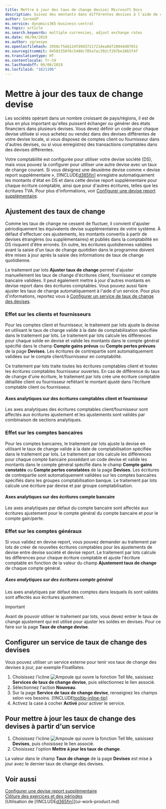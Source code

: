 ```yaml
---
title: Mettre à jour des taux de change devise| Microsoft Docs
description: Suivez des montants dans différentes devises à l'aide de codes devise, et laissez Business Central ajuster les taux de change des écritures validées avec un service externe.
author: SorenGP
ms.service: dynamics365-business-central
ms.topic: article
ms.search.keywords: multiple currencies, adjust exchange rates
ms.date: 06/04/2019
ms.author: sgroespe
ms.openlocfilehash: 2958cf5dd124fd9437217214ea0df28944d07651
ms.sourcegitcommit: 04581558f6c5488c705a7ac392cf297be10b5f4f
ms.translationtype: HT
ms.contentlocale: fr-CH
ms.lasthandoff: 06/06/2019
ms.locfileid: "1621106"
---
```

# <a name="update-currency-exchange-rates"></a>Mettre à jour des taux de change devise
Les sociétés opérant dans un nombre croissant de pays/régions, il est de plus en plus important qu'elles puissent échanger ou générer des états financiers dans plusieurs devises. Vous devez définir un code pour chaque devise utilisée si vous achetez ou vendez dans des devises différentes de votre devise locale, si vous disposez de comptes client ou fournisseur dans d'autres devises, ou si vous enregistrez des transactions comptables dans des devises différentes.

Votre comptabilité est configurée pour utiliser votre devise société (DS), mais vous pouvez la configurer pour utiliser une autre devise avec un taux de change courant. Si vous désignez une deuxième devise comme « devise report supplémentaire », [!INCLUDE[d365fin](includes/d365fin_md.md)] enregistre automatiquement les montants d'état en DS et dans cette devise report supplémentaire pour chaque écriture comptable, ainsi que pour d'autres écritures, telles que les écritures TVA. Pour plus d'informations, voir [Configurer une devise report supplémentaire](finance-how-setup-additional-currencies.md).

## <a name="adjusting-exchange-rates"></a>Ajustement des taux de change
Comme les taux de change ne cessent de fluctuer, il convient d'ajuster périodiquement les équivalents devise supplémentaires de votre système. À défaut d'effectuer ces ajustements, les montants convertis à partir de devises étrangères (ou supplémentaires) et publiés dans la comptabilité en DS risquent d'être erronés. En outre, les écritures quotidiennes validées avant la saisie d'un taux de change quotidien dans le programme doivent être mises à jour après la saisie des informations de taux de change quotidienne.

Le traitement par lots **Ajuster taux de change** permet d'ajuster manuellement les taux de change d'écritures client, fournisseur et compte bancaire validées. Il peut également mettre à jour d'autres montants en devise report dans des écritures comptables. Vous pouvez aussi faire ajuster les taux de change automatiquement à l'aide d'un service. Pour plus d'informations, reportez vous à [Configurer un service de taux de change des devises](finance-how-update-currencies.md#to-set-up-a-currency-exchange-rate-service).

### <a name="effect-on-customers-and-vendors"></a>Effet sur les clients et fournisseurs
Pour les comptes client et fournisseur, le traitement par lots ajuste la devise en utilisant le taux de change valide à la date de comptabilisation spécifiée dans le traitement par lots. Le traitement par lots calcule les différences pour chaque solde en devise et valide les montants dans le compte général spécifié dans le champ **Compte gains prévus** ou **Compte pertes prévues** de la page **Devises**. Les écritures de contrepartie sont automatiquement validées sur le compte client/fournisseur en comptabilité.

Ce traitement par lots traite toutes les écritures comptables client et toutes les écritures comptables fournisseur ouvertes. En cas de différence du taux de change d'une écriture, le traitement par lots crée une écriture comptable détaillée client ou fournisseur reflétant le montant ajusté dans l'écriture comptable client ou fournisseur.

#### <a name="dimensions-on-customer-and-vendor-ledger-entries"></a>Axes analytiques sur des écritures comptables client et fournisseur
Les axes analytiques des écritures comptables client/fournisseur sont affectés aux écritures ajustement et les ajustements sont validés par combinaison de sections analytiques.

### <a name="effect-on-bank-accounts"></a>Effet sur les comptes bancaires
Pour les comptes bancaires, le traitement par lots ajuste la devise en utilisant le taux de change valide à la date de comptabilisation spécifiée dans le traitement par lots. Le traitement par lots calcule les différences pour chaque compte bancaire possédant un code devise et valide les montants dans le compte général spécifié dans le champ **Compte gains constatés** ou **Compte pertes constatées** de la page **Devises**. Les écritures de contrepartie sont automatiquement validées sur les comptes bancaires spécifiés dans les groupes comptabilisation banque. Le traitement par lots calcule une écriture par devise et par groupe comptabilisation.

#### <a name="dimensions-on-bank-account-entries"></a>Axes analytiques sur des écritures compte bancaire
Les axes analytiques par défaut du compte bancaire sont affectés aux écritures ajustement pour le compte général du compte bancaire et pour le compte gain/perte.

### <a name="effect-on-gl-accounts"></a>Effet sur les comptes généraux
Si vous validez en devise report, vous pouvez demander au traitement par lots de créer de nouvelles écritures comptables pour les ajustements de devise entre devise société et devise report. Le traitement par lots calcule les différences pour chaque écriture comptable et ajuste l'écriture comptable en fonction de la valeur du champ **Ajustement taux de change** de chaque compte général.

##### <a name="dimensions-on-gl-account-entries"></a>Axes analytiques sur des écritures compte général
Les axes analytiques par défaut des comptes dans lesquels ils sont validés sont affectés aux écritures ajustement.

> [!Important]
> Avant de pouvoir utiliser le traitement par lots, vous devez entrer le taux de change ajustement qui est utilisé pour ajuster les soldes en devises. Pour ce faire sur la page **Taux de change devise**.

## <a name="to-set-up-a-currency-exchange-rate-service"></a>Configurer un service de taux de change des devises
Vous pouvez utiliser un service externe pour tenir vos taux de change des devises à jour, par exemple FloatRates.

1. Choisissez l'icône ![Ampoule qui ouvre la fonction Tell Me](media/ui-search/search_small.png "Dites-moi ce que vous voulez faire"), saisissez **Services de taux de change devise**, puis sélectionnez le lien associé.
2. Sélectionnez l'action **Nouveau**.
3. Sur la page **Service de taux de change devise**, renseignez les champs selon vos besoins. [!INCLUDE[tooltip-inline-tip](includes/tooltip-inline-tip_md.md)]
4. Activez la case à cocher **Activé** pour activer le service.

## <a name="to-update-currency-exchange-rates-through-a-service"></a>Pour mettre à jour les taux de change des devises à partir d'un service
1. Choisissez l'icône ![Ampoule qui ouvre la fonction Tell Me](media/ui-search/search_small.png "Dites-moi ce que vous voulez faire"), saisissez **Devises**, puis choisissez le lien associé.
2. Choisissez l'option **Mettre à jour les taux de change**.

La valeur dans le champ **Taux de change** de la page **Devises** est mise à jour avec le dernier taux de change des devises.

## <a name="see-also"></a>Voir aussi
[Configurer une devise report supplémentaire](finance-how-setup-additional-currencies.md)  
[Clôture des exercices et des périodes](year-close-years-periods.md)  
[Utilisation de [!INCLUDE[d365fin](includes/d365fin_md.md)]](ui-work-product.md)
